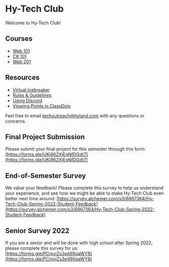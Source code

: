 # Hy-Tech Club
Welcome to Hy-Tech Club!

## Courses
- [Web 101](/web-101)
- [C# 101](/cs-101)
- [Web 201](/web-201)

## Resources
- [Virtual Icebreaker](/VirtualIcebreaker)
- [Rules & Guidelines](/RulesAndGuidelines)
- [Using Discord](/DiscordUse)
- [Viewing Points in ClassDojo](/ClassDojoPoints)

Feel free to email [techoutreach@hyland.com](mailto:techoutreach@hyland.com) with any questions or concerns.

## Final Project Submission
Please submit your final project for this semester through this form: [https://forms.gle/UKj962XjEqNfDGdt7](https://forms.gle/UKj962XjEqNfDGdt7)

## End-of-Semester Survey
We value your feedback! Please complete this survey to help us understand your experience, and see how we might be able to make Hy-Tech Club even better next time around: [https://survey.alchemer.com/s3/6867364/Hy-Tech-Club-Spring-2022-Student-Feedback](https://survey.alchemer.com/s3/6867364/Hy-Tech-Club-Spring-2022-Student-Feedback)

## Senior Survey 2022
If you are a senior and will be done with high school after Spring 2022, please complete this survey for us: [https://forms.gle/PCmviZs3e49XqaWY8](https://forms.gle/PCmviZs3e49XqaWY8)